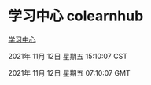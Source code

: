# 学习中心 colearnhub
[学习中心](http://59.174.24.190:56308/colearnhub/)

2021年 11月 12日 星期五 15:10:07 CST

2021年 11月 12日 星期五 07:10:07 GMT
